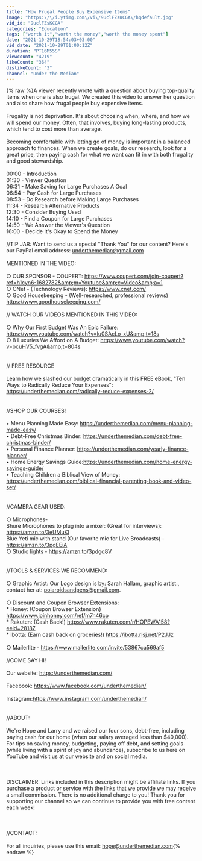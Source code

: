 ```yaml
---
title: "How Frugal People Buy Expensive Items"
image: "https:\/\/i.ytimg.com\/vi\/9uclFZsKCGA\/hqdefault.jpg"
vid_id: "9uclFZsKCGA"
categories: "Education"
tags: ["worth it","worth the money","worth the money spent"]
date: "2021-10-29T18:54:03+03:00"
vid_date: "2021-10-29T01:00:12Z"
duration: "PT16M55S"
viewcount: "4219"
likeCount: "364"
dislikeCount: "3"
channel: "Under the Median"
---
```

{% raw %}A viewer recently wrote with a question about buying top-quality items when one is also frugal. We created this video to answer her question and also share how frugal people buy expensive items. <br /><br />Frugality is not deprivation. It's about choosing when, where, and how we will spend our money. Often, that involves, buying long-lasting products, which tend to cost more than average. <br /><br />Becoming comfortable with letting go of money is important in a balanced approach to finances. When we create goals, do our research, look for a great price, then paying cash for what we want can fit in with both frugality and good stewardship. <br /><br />00:00 - Introduction<br />01:30 - Viewer Question <br />06:31 - Make Saving for Large Purchases A Goal<br />06:54 - Pay Cash for Large Purchases<br />08:53 - Do Research before Making Large Purchases<br />11:34 - Research Alternative Products<br />12:30 - Consider Buying Used <br />14:10 - Find a Coupon for Large Purchases <br />14:50 - We Answer the Viewer's Question<br />16:00 - Decide It's Okay to Spend the Money<br /><br />//TIP JAR: Want to send us a special &quot;Thank You&quot; for our content? Here's our PayPal email address: underthemedian@gmail.com<br /><br />MENTIONED IN THE VIDEO: <br /><br />○ OUR SPONSOR - COUPERT: <a rel="nofollow" target="blank" href="https://www.coupert.com/join-coupert?ref=h1cyn6-1682782&amp;m=Youtube&amp;c=Video&amp;a=1">https://www.coupert.com/join-coupert?ref=h1cyn6-1682782&amp;m=Youtube&amp;c=Video&amp;a=1</a><br />○ CNet - (Technology Reviews): <a rel="nofollow" target="blank" href="https://www.cnet.com/">https://www.cnet.com/</a><br />○ Good Housekeeping - (Well-researched, professional reviews) <a rel="nofollow" target="blank" href="https://www.goodhousekeeping.com/">https://www.goodhousekeeping.com/</a><br /><br />// WATCH OUR VIDEOS MENTIONED IN THIS VIDEO:<br /><br />○ Why Our First Budget Was An Epic Failure: <a rel="nofollow" target="blank" href="https://www.youtube.com/watch?v=lu0SAcLo_xU&amp;t=18s">https://www.youtube.com/watch?v=lu0SAcLo_xU&amp;t=18s</a><br />○ 8 Luxuries We Afford on A Budget: <a rel="nofollow" target="blank" href="https://www.youtube.com/watch?v=ocuHV5_fvgA&amp;t=804s">https://www.youtube.com/watch?v=ocuHV5_fvgA&amp;t=804s</a><br /><br /><br />// FREE RESOURCE<br /><br />Learn how we slashed our budget dramatically in this FREE eBook, &quot;Ten Ways to Radically Reduce Your Expenses&quot;: <a rel="nofollow" target="blank" href="https://underthemedian.com/radically-reduce-expenses-2/">https://underthemedian.com/radically-reduce-expenses-2/</a><br /><br /><br />//SHOP OUR COURSES!<br /><br />• Menu Planning Made Easy: <a rel="nofollow" target="blank" href="https://underthemedian.com/menu-planning-made-easy/">https://underthemedian.com/menu-planning-made-easy/</a><br />• Debt-Free Christmas Binder: <a rel="nofollow" target="blank" href="https://underthemedian.com/debt-free-christmas-binder/">https://underthemedian.com/debt-free-christmas-binder/</a><br />• Personal Finance Planner: <a rel="nofollow" target="blank" href="https://underthemedian.com/yearly-finance-planner/">https://underthemedian.com/yearly-finance-planner/</a><br />• Home Energy Savings Guide:<a rel="nofollow" target="blank" href="https://underthemedian.com/home-energy-savings-guide/">https://underthemedian.com/home-energy-savings-guide/</a><br />• Teaching Children a Biblical View of Money: <a rel="nofollow" target="blank" href="https://underthemedian.com/biblical-financial-parenting-book-and-video-set/">https://underthemedian.com/biblical-financial-parenting-book-and-video-set/</a><br /><br /><br />//CAMERA GEAR USED:<br /><br />○ Microphones- <br />     Shure Microphones to plug into a mixer: (Great for interviews):  <br />             <a rel="nofollow" target="blank" href="https://amzn.to/3eUMuKl">https://amzn.to/3eUMuKl</a><br />     Blue Yeti mic with stand (Our favorite mic for Live Broadcasts) - <br />             <a rel="nofollow" target="blank" href="https://amzn.to/3pgEEiA">https://amzn.to/3pgEEiA</a><br />○ Studio lights - <a rel="nofollow" target="blank" href="https://amzn.to/3pdgq8V">https://amzn.to/3pdgq8V</a><br /><br /><br />//TOOLS &amp; SERVICES WE RECOMMEND:<br /><br />○ Graphic Artist: Our Logo design is by: Sarah Hallam, graphic artist:, contact her at: polaroidsandpens@gmail.com.<br /><br />○ Discount and Coupon Browser Extensions: <br />         * Honey: (Coupon Browser Extension) <br />                   <a rel="nofollow" target="blank" href="https://www.joinhoney.com/ref/m7n46co">https://www.joinhoney.com/ref/m7n46co</a><br />         * Rakuten: (Cash Back!) <a rel="nofollow" target="blank" href="https://www.rakuten.com/r/HOPEWA158?eeid=28187">https://www.rakuten.com/r/HOPEWA158?eeid=28187</a><br />         *  Ibotta: (Earn cash back on groceries!) <a rel="nofollow" target="blank" href="https://ibotta.risj.net/P2JJz">https://ibotta.risj.net/P2JJz</a><br /> <br />○ Mailerlite  - <a rel="nofollow" target="blank" href="https://www.mailerlite.com/invite/53867ca569af5">https://www.mailerlite.com/invite/53867ca569af5</a><br /><br />//COME SAY HI!<br /><br />Our website: <a rel="nofollow" target="blank" href="https://underthemedian.com/">https://underthemedian.com/</a> <br /><br />Facebook: <a rel="nofollow" target="blank" href="https://www.facebook.com/underthemedian/">https://www.facebook.com/underthemedian/</a> <br /><br />Instagram:<a rel="nofollow" target="blank" href="https://www.instagram.com/underthemedian/">https://www.instagram.com/underthemedian/</a><br /><br /><br />//ABOUT:<br /><br />We're Hope and Larry and we raised our four sons, debt-free, including paying cash for our home (when our salary averaged less than $40,000). For tips on saving money, budgeting, paying off debt, and setting goals (while living with a spirit of joy and abundance), subscribe to us here on YouTube and visit us at our website and on social media.<br /><br /><br /><br />DISCLAIMER: Links included in this description might be affiliate links. If you purchase a product or service with the links that we provide we may receive a small commission. There is no additional charge to you! Thank you for supporting our channel so we can continue to provide you with free content each week!<br /><br /><br /><br />//CONTACT:<br /><br />For all inquiries, please use this email: hope@underthemedian.com{% endraw %}
